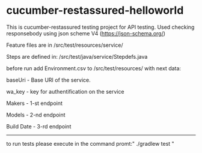 # cucumber-restassured-helloworld

This is cucumber-restassured testing project for API testing.
Used checking responsebody using json scheme V4 (https://json-schema.org/)

Feature files are in /src/test/resources/service/

Steps are defined in: /src/test/java/service/Stepdefs.java

before run 
add Environment.csv to /src/test/resources/ 
with next data: 


baseUri - Base URI of the service.

wa_key - key for authentification on the service

Makers - 1-st endpoint

Models - 2-nd endpoint

Build Date - 3-rd endpoint
_____________________________________________________________
to run tests please execute in the command promt:" ./gradlew test "
